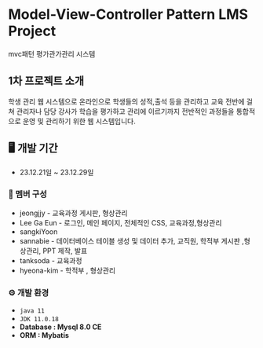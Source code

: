 # Model-View-Controller Pattern LMS Project
mvc패턴 평가관가관리 시스템 

## 1차 프로젝트 소개 
학생 관리 웹 시스템으로 온라인으로 학생들의 성적,출석 등을 관리하고 교육 전반에 걸쳐 관리자나 담당 강사가 학습을 평가하고 관리에 이르기까지 전반적인 과정들을 통합적으로 운영 및 관리하기 위한 웹 시스템입니다.

## 🖥️ 개발 기간
* 23.12.21일 ~ 23.12.29일

### 👫 멤버 구성
- jeongjjy - 교육과정 게시판, 형상관리
- Lee Ga Eun - 로그인, 메인 페이지, 전체적인 CSS, 교육과정,형상관리 
- sangkiYoon 
- sannabie -  데이터베이스 테이블 생성 및 데이터 추가, 교직원, 학적부 게시판 ,형상관리, PPT 제작, 발표
- tanksoda - 교육과정 
- hyeona-kim - 학적부 , 형상관리

### ⚙️ 개발 환경
- `java 11`
- `JDK 11.0.18`
- **Database : Mysql 8.0 CE**
- **ORM : Mybatis**
